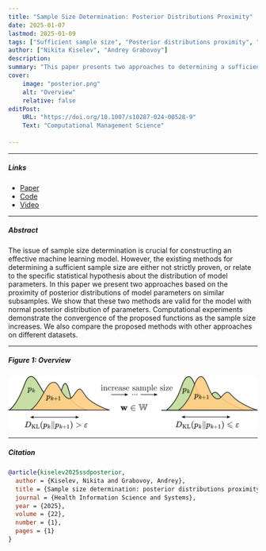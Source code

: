 ```yaml
---
title: "Sample Size Determination: Posterior Distributions Proximity"
date: 2025-01-07
lastmod: 2025-01-09
tags: ["Sufficient sample size", "Posterior distributions proximity", "Normal posterior distribution", "Linear regression"]
author: ["Nikita Kiselev", "Andrey Grabovoy"]
description:
summary: "This paper presents two approaches to determining a sufficient sample size based on the proximity of posterior distributions of model parameters on similar subsets." 
cover:
    image: "posterior.png"
    alt: "Overview"
    relative: false
editPost:
    URL: "https://doi.org/10.1007/s10287-024-00528-9"
    Text: "Computational Management Science"

---
```


---

##### Links

+ [Paper](https://rdcu.be/d5x08) 
+ [Code](https://github.com/kisnikser/Posterior-Distributions-Proximity)
+ [Video](https://www.youtube.com/watch?v=WnIRaRl730A&t=1728s)

---

##### Abstract

The issue of sample size determination is crucial for constructing an effective machine learning model. However, the existing methods for determining a sufficient sample size are either not strictly proven, or relate to the specific statistical hypothesis about the distribution of model parameters. In this paper we present two approaches based on the proximity of posterior distributions of model parameters on similar subsamples. We show that these two methods are valid for the model with normal posterior distribution of parameters. Computational experiments demonstrate the convergence of the proposed functions as the sample size increases. We also compare the proposed methods with other approaches on different datasets.

---

##### Figure 1: Overview

![](posterior.png)

---

##### Citation

```BibTeX
@article{kiselev2025ssdposterior,
  author = {Kiselev, Nikita and Grabovoy, Andrey},
  title = {Sample size determination: posterior distributions proximity},
  journal = {Health Information Science and Systems},
  year = {2025},
  volume = {22},
  number = {1},
  pages = {1}
}
```

<!-- ---

##### Related material

+ [Presentation slides](presentation1.pdf)
+ [Summary of the paper](https://www.penguinrandomhouse.com/books/110403/unusual-uses-for-olive-oil-by-alexander-mccall-smith/) -->
